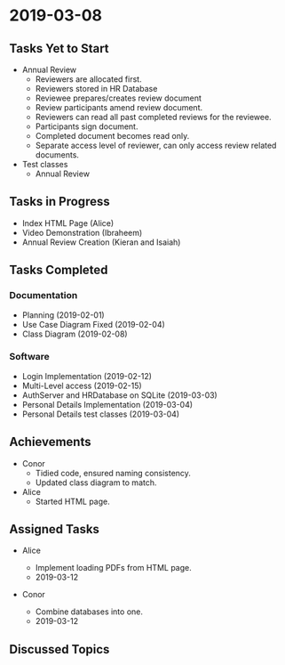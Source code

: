 # 2019-03-08

## Tasks Yet to Start

* Annual Review
    * Reviewers are allocated first.
    * Reviewers stored in HR Database
    * Reviewee prepares/creates review document
    * Review participants amend review document.
    * Reviewers can read all past completed reviews for the reviewee. 
    * Participants sign document. 
    * Completed document becomes read only. 
    * Separate access level of reviewer, can only access review related documents. 
* Test classes
    * Annual Review

## Tasks in Progress

* Index HTML Page (Alice)
* Video Demonstration (Ibraheem)
* Annual Review Creation (Kieran and Isaiah)

## Tasks Completed
### Documentation
* Planning (2019-02-01)
* Use Case Diagram Fixed (2019-02-04)
* Class Diagram (2019-02-08)

### Software
* Login Implementation (2019-02-12)
* Multi-Level access (2019-02-15)
* AuthServer and HRDatabase on SQLite (2019-03-03)
* Personal Details Implementation (2019-03-04)
* Personal Details test classes (2019-03-04)

## Achievements

* Conor
    * Tidied code, ensured naming consistency.
    * Updated class diagram to match. 
* Alice
    * Started HTML page. 
    
## Assigned Tasks

* Alice
    * Implement loading PDFs from HTML page. 
    * 2019-03-12

* Conor
    * Combine databases into one. 
    * 2019-03-12

## Discussed Topics
